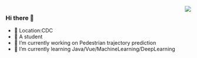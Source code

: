 <img align="right" src="https://github-readme-stats.vercel.app/api?username=SaoDiSengA&show_icons=true&icon_color=CE1D2D&text_color=718096&bg_color=ffffff&hide_title=true" />





### Hi there 👋
- 🤔 Location:CDC
- 💬 A student
- 🔭 I’m currently working on Pedestrian trajectory prediction
- 🌱 I’m currently learning Java/Vue/MachineLearning/DeepLearning
<!-- - 😄 Resume: <a href="https://saodisenga.github.io/index/" target="_blank">Link`</a> -->
<!-- - ⚡ Fun fact: ... -->
<!-- - 👯 I’m studying at TYUT -->
<!-- - 📫 How to reach me: ... -->
